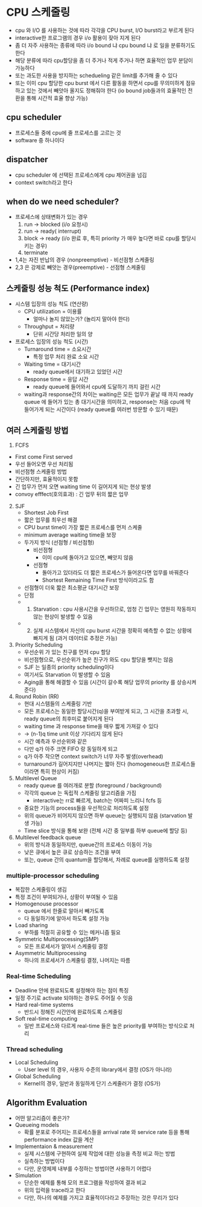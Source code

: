 # CPU 스케줄링

- cpu 와 I/O 를 사용하는 것에 따라 각각을 CPU burst, I/O burst라고 부르게 된다
- interactive한 프로그램의 경우 i/o 활용이 잦아 지게 된다
- 좀 더 자주 사용하는 종류에 따라 i/o bound 냐 cpu bound 냐 로 일을 분류하기도 한다
- 해당 분류에 따라 cpu할당을 좀 더 주거나 적게 주거나 하면 효율적인 업무 분담이 가능하다
- 또는 과도한 사용을 방지하는 schedueling 같은 limit를 추가해 줄 수 있다
- 또는 이미 cpu 할당한 cpu burst 에서 다른 활동을 하면서 cpu를 무의미하게 점유하고 있는 것에서 빼앗아 올지도 정해줘야 한다 (io bound job들과의 효율적인 전환을 통해 시간적 효율 향상 가능)
  
## cpu scheduler
- 프로세스들 중에 cpu에 줄 프로세스를 고르는 것
- software 중 하나이다
## dispatcher
- cpu scheduler 에 선택된 프로세스에게 cpu 제어권을 넘김
- context switch라고 한다

## when do we need scheduler?
- 프로세스에 상태변화가 있는 경우
  1. run -> blocked (i/o 요청시)
  2. run -> ready( interrupt)
  3. block -> ready (i/o 완료 후, 특히 priority 가 매우 높다면 바로 cpu를 할당시키는 경우)
  4. terminate
- 1,4는 자진 반납의 경우 (nonpreemptive) - 비선점형 스케줄링
- 2,3 은 강제로 빼앗는 경우(preemptive) - 선점형 스케줄링

## 스케줄링 성능 척도 (Performance index)
- 시스템 입장의 성능 척도 (연산량)
  - CPU utilization = 이용률
    - 얼마나 놀지 않았는가? (놀리지 말아야 한다)
  - Throughput = 처리량
    - 단위 시간당 처리한 일의 양
- 프로세스 입장의 성능 척도 (시간)
  - Turnaround time = 소요시간
    - 특정 업무 처리 완료 소요 시간
  - Waiting time = 대기시간
    - ready queue에서 대기하고 있었던 시간
  - Response time = 응답 시간
    - ready queue에 들어와서 cpu에 도달하기 까지 걸린 시간
  - waiting과 response간의 차이는 waiting은 모든 업무가 끝날 때 까지 ready queue 에 들어가 있는 총 대기시간을 의미하고, response는 처음 cpu에 딱 들어가게 되는 시간이다 (ready queue를 여러번 방문할 수 있기 때문)

## 여러 스케줄링 방법
1. FCFS
  - First come First served
  - 우선 들어오면 우선 처리됨
  - 비선점형 스케줄링 방법
  - 간단하지만, 효율적이지 못함
  - 긴 업무가 먼저 오면 waiting time 이 길어지게 되는 현상 발생
  - convoy efffect(호의효과) : 긴 업무 뒤의 짧은 업무
2. SJF
   - Shortest Job First
   - 짧은 업무를 최우선 해결
   - CPU burst time이 가장 짧은 프로세스를 먼저 스케줄
   - minimum average waiting time을 보장
   - 두가지 방식 (선점형 / 비선점형)
     - 비선점형
       - 이미 cpu에 돌아가고 있으면, 빼앗지 않음
     - 선점형
       - 돌아가고 있더라도 더 짧은 프로세스가 들어온다면 업무를 바꿔준다
       - Shortest Remaining Time First 방식이라고도 함
   - 선점형이 더욱 짧은 최소평균 대기시간 보장
   - 단점 
   - 1. Starvation : cpu 사용시간을 우선하므로, 엄청 긴 업무는 영원히 작동하지 않는 현상이 발생할 수 있음 
   - 2. 실제 시스템에서 자신의 cpu burst 시간을 정확히 예측할 수 없는 상황에 빠지게 됨 (과거 데이터로 추정은 가능)
3. Priority Scheduling
   - 우선순위 가 있는 친구를 먼저 cpu 할당
   - 비선점형으로, 우선순위가 높은 친구가 와도 cpu 할당을 뺏지는 않음
   - SJF 는 일종의 priority scheduling이다
   - 여기서도 Starvation 이 발생할 수 있음
   - Aging을 통해 해결할 수 있음 (시간이 갈수록 해당 업무의 priority 를 상승시켜 준다)
4. Round Robin (RR)
   - 현대 시스템들의 스케줄링 기반
   - 모든 프로세스는 동일한 할당시간(q)을 부여받게 되고, 그 시간을 초과할 시, ready queue의 최후미로 붙어지게 된다
   - waiting time 과 response time을 매우 짧게 가져갈 수 있다
   - -> (n-1)q time unit 이상 기다리지 않게 된다
   - 시간 예측과 우선순위와 같은 
   - 다만 q가 아주 크면 FIFO 랑 동일하게 되고
   - q가 아주 작으면 context switch가 너무 자주 발생(overhead)
   - turnaround가 길어지지만 나머지는 짧아 진다 (homogeneous한 프로세스들이라면 특히 현상이 커짐)
5. Multilevel Queue
   - ready queue 를 여러개로 분할 (foreground / background)
   - 각각의 queue 는 독립적 스케줄링 알고리즘을 가짐
     - interactive는 rr로 빠르게, batch는 어짜피 느리니 fcfs 등
   - 중요한 기능의 process들을 우선적으로 처리하도록 설정
   - 위의 queue가 비어지지 않으면 하부 queue는 실행되지 않음 (starvation 발생 가능)
   - Time slice 방식을 통해 보완 (전체 시간 중 일부를 하부 queue에 할당 등)
6. Multilevel feedback queue
   - 위의 방식과 동일하지만, queue간의 프로세스 이동이 가능
   - 낮은 큐에서 높은 큐로 상승하는 조건을 부여
   - 또는, queue 간의 quantum을 할당해서, 차례로 queue를 실행하도록 설정
### multiple-processor scheduling
- 복잡한 스케줄링이 생김
- 특정 조건이 부여되거나, 상황이 부여될 수 있음
- Homogenouse processor
  - queue 에서 한줄로 알아서 빼가도록
  - 다 동일하기에 알아서 하도록 설정 가능
- Load sharing
  - 부하를 적절히 공유할 수 있는 메커니즘 필요
- Symmetric Multiprocessing(SMP)
  - 모든 프로세서가 알아서 스케줄링 결정
- Asymmetric Multiprocessing
  - 하나의 프로세서가 스케줄링 결정, 나머지는 따름

### Real-time Scheduling
- Deadline 안에 완료되도록 설정해야 하는 점이 특징
- 일정 주기로 activate 되야하는 경우도 주어질 수 잇음
- Hard real-time systems
  - 반드시 정해진 시간안에 완료하도록 스케줄링
- Soft real-time computing
  - 일반 프로세스와 다르게 real-time 들은 높은 priority를 부여하는 방식으로 처리

### Thread scheduling
- Local Scheduling
  - User level 의 경우, 사용자 수준의 library에서 결정 (OS가 아니라)
- Global Scheduling
  - Kernel의 경우, 일반과 동일하게 단기 스케줄러가 결정 (OS가)

## Algorithm Evaluation
- 어떤 알고리즘이 좋은가?
- Queueing models
  - 확률 분포로 주어지는 프로세스들을 arrival rate 와 service rate 등을 통해 performance index 값을 계산
- Implementaion & measurement
  - 실제 시스템에 구현하여 실제 작업에 대한 성능을 측정 비교 하는 방법
  - 실측하는 방법이다
  - 다만, 운영체제 내부를 수정하는 방법이면 사용하기 어렵다
- Simulation
  - 단순한 예제를 통해 모의 프로그램을 작성하여 결과 비교
  - 위의 입력을 trace라고 한다
  - 다만, 하나의 예제를 가지고 효율적이다라고 주장하는 것은 무리가 있다